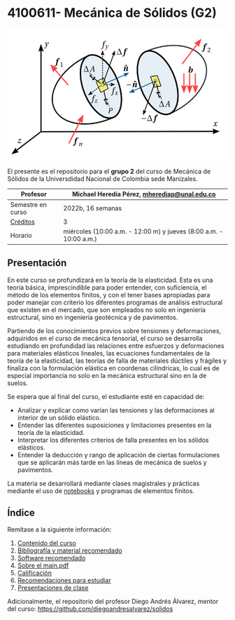 # 4100611- Mecánica de Sólidos (G2)

<p align="center">
 <img width="600" height="300" src="figs/main_punto.png">
</p>

El presente es el repositorio para el **grupo 2** del curso de Mecánica de Sólidos de la Universdidad Nacional de Colombia sede Manizales.

| Profesor                          | Michael Heredia Pérez, [mherediap@unal.edu.co](mherediap@unal.edu.co) |
| ---                               | ---                                                                   |
| Semestre en curso                 | 2022b, 16 semanas                                                     |
| [Créditos](informacion/credito.md)| 3                                                                     |
| Horario                           | miércoles (10:00 a.m. - 12:00 m) y jueves (8:00 a.m. - 10:00 a.m.)    |

## Presentación

En este curso se profundizará en la teoría de la elasticidad. Esta es una teoría básica, imprescindible para poder entender, con suficiencia, el método de los elementos finitos, y con el tener bases apropiadas para poder manejar con criterio los diferentes programas de análisis estructural que existen en el mercado, que son empleados no solo en ingeniería estructural, sino en ingeniería geotécnica y de pavimentos.

Partiendo de los conocimientos previos sobre tensiones y deformaciones, adquiridos en el curso de mecánica tensorial, el curso se desarrolla estudiando en profundidad las relaciones entre esfuerzos y deformaciones para materiales elásticos lineales, las ecuaciones fundamentales de la teoría de la elasticidad, las teorías de falla de materiales dúctiles y frágiles y finaliza con la formulación elástica en coordenas cilíndricas, lo cual es de especial importancia no solo en la mecánica estructural sino en la de suelos.

Se espera que al final del curso, el estudiante esté en capacidad de:
* Analizar y explicar como varían las tensiones y las deformaciones al interior de un sólido elástico.
* Entender las diferentes suposiciones y limitaciones presentes en la teoría de la elasticidad.
* Interpretar los diferentes criterios de falla presentes en los sólidos elásticos.
* Entender la deducción y rango de aplicación de ciertas formulaciones que se aplicarán más tarde en las líneas de mecánica de suelos y pavimentos.

La materia se desarrollará mediante clases magistrales y prácticas mediante el uso de [notebooks](codigos/readme.md) y programas de elementos finitos.

## Índice

Remítase a la siguiente información:

01. [Contenido del curso](informacion/01_contenido_curso.md)
02. [Bibliografía y material recomendado](informacion/02_bibliografia_material.md)
03. [Software recomendado](informacion/03_software_recomendado.md)
04. [Sobre el main.pdf](informacion/04_sobre_el_main.md)
05. [Calificación](informacion/05_calificacion.md)
06. [Recomendaciones para estudiar](documentos/06_guia_estudio.md)
07. [Presentaciones de clase](documentos/readme.md)


Adicionalmente, el repositorio del profesor Diego Andrés Álvarez, mentor del curso: <https://github.com/diegoandresalvarez/solidos>
